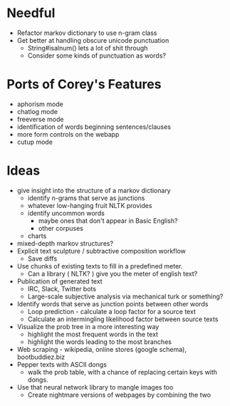 # Needful

- Refactor markov dictionary to use n-gram class
- Get better at handling obscure unicode punctuation
  - String#isalnum() lets a lot of shit through
  - Consider some kinds of punctuation as words?

# Ports of Corey's Features

- aphorism mode
- chatlog mode
- freeverse mode
- identification of words beginning sentences/clauses
- more form controls on the webapp
- cutup mode

# Ideas

- give insight into the structure of a markov dictionary
  - identify n-grams that serve as junctions
  - whatever low-hanging fruit NLTK provides
  - identify uncommon words
    - maybe ones that don't appear in Basic English?
    - other corpuses
  - charts
- mixed-depth markov structures?
- Explicit text sculpture / subtractive composition workflow
  - Save diffs
- Use chunks of existing texts to fill in a predefined meter.
  - Can a library ( NLTK? ) give you the meter of english text?
- Publication of generated text
  - IRC, Slack, Twitter bots
  - Large-scale subjective analysis via mechanical turk or something?
- Identify words that serve as junction points between other words
  - Loop prediction - calculate a loop factor for a source text
  - Calculate an intermingling likelihood factor between source texts
- Visualize the prob tree in a more interesting way
  - highlight the most frequent words in the text
  - highlight the words leading to the most branches
- Web scraping - wikipedia, online stores (google schema), bootbuddiez.biz
- Pepper texts with ASCII dongs
  - walk the prob table, with a chance of replacing certain keys with dongs.
- Use that neural network library to mangle images too
  - Create nightmare versions of webpages by combining the two
